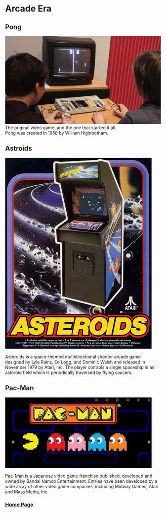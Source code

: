 # Arcade Era

## Pong
![Pong Image](/gettyimages-108341019.jpg)
The original video game, and the one that started it all.  
Pong was created in 1958 by  William Higinbotham.

## Astroids
![Asteroids Image](/download.jfif)  

Asteroids is a space-themed multidirectional shooter arcade game designed by Lyle Rains, Ed Logg, and Dominic Walsh and released in November 1979 by Atari, Inc. The player controls a single spaceship in an asteroid field which is periodically traversed by flying saucers.

## Pac-Man
![Pac-Man Image](/pacmanimg1.jfif)  

Pac-Man is a Japanese video game franchise published, developed and owned by Bandai Namco Entertainment. Entries have been developed by a wide array of other video game companies, including Midway Games, Atari and Mass Media, Inc.

### [Home Page](/index.md) 


